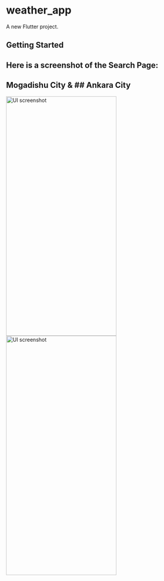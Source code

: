 # weather_app

A new Flutter project.

## Getting Started

## Here is a screenshot of the Search Page:
## Mogadishu City & ## Ankara City
<img src="https://github.com/user-attachments/assets/5a58d408-25e4-45eb-9a3d-7e41163ef460" alt="UI screenshot" width="300" height="650">


<img src="https://github.com/user-attachments/assets/f3762ae3-8d43-48e3-bfd1-f54ffdb88cb8" alt="UI screenshot" width="300" height="650">



